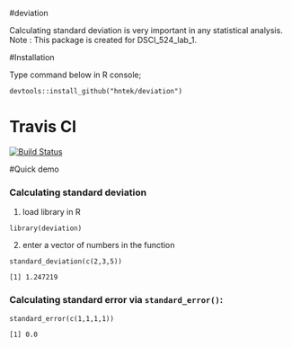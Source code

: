 
#deviation

Calculating standard deviation is very important in any statistical analysis.
Note : This package is created for DSCI_524_lab_1.

#Installation

Type command below in R console;

`devtools::install_github("hntek/deviation")`

# Travis CI 

[![Build Status](https://travis-ci.org/hntek/deviation.svg?branch=master)](https://travis-ci.org/hntek/deviation)

#Quick demo

### Calculating standard deviation

1) load library in R

`library(deviation)`

2) enter a vector of numbers in the function

 ```
standard_deviation(c(2,3,5))
```

```
[1] 1.247219

```



### Calculating standard error via `standard_error()`:

```
standard_error(c(1,1,1,1))
```


```
[1] 0.0
```
